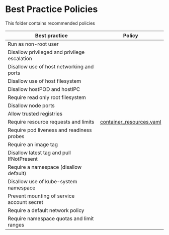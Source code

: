 # Best Practice Policies

This folder contains recommended policies

| Best practice                                  | Policy
|------------------------------------------------|-----------------------------------------------------------------------|
| Run as non-root user                           |                                                                       |
| Disallow privileged and privilege escalation   |                                                                       |
| Disallow use of host networking and ports      |                                                                       |
| Disallow use of host filesystem                |                                                                       |
| Disallow hostPOD and hostIPC                   |                                                                       |
| Require read only root filesystem              |                                                                       |
| Disallow node ports                            |                                                                       |
| Allow trusted registries                       |                                                                       |
| Require resource requests and limits           | [container_resources.yaml](container_resources.yaml)                  |
| Require pod liveness and readiness probes      |                                                                       |
| Require an image tag                           |                                                                       |
| Disallow latest tag and pull IfNotPresent      |                                                                       |
| Require a namespace (disallow default)         |                                                                       |
| Disallow use of kube-system namespace          |                                                                       |
| Prevent mounting of service account secret     |                                                                       |
| Require a default network policy               |                                                                       |
| Require namespace quotas and limit ranges      |                                                                       |
